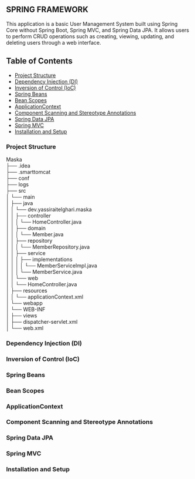 ## SPRING FRAMEWORK

This application is a basic User Management System
built using Spring Core without Spring Boot,
Spring MVC, and Spring Data JPA. It allows users to perform CRUD operations
such as creating, viewing, updating, and deleting users through a web interface.

## Table of Contents
- [Project Structure](#project-structure)
- [Dependency Injection (DI)](#dependency-injection-di)
- [Inversion of Control (IoC)](#inversion-of-control-ioc)
- [Spring Beans](#spring-beans)
- [Bean Scopes](#bean-scopes)
- [ApplicationContext](#applicationcontext)
- [Component Scanning and Stereotype Annotations](#component-scanning-and-stereotype-annotations)
- [Spring Data JPA](#spring-data-jpa)
- [Spring MVC](#spring-mvc)
- [Installation and Setup](#installation-and-setup)

### Project Structure
Maska<br>
├── .idea<br>
├── .smarttomcat<br>
├── conf<br>
├── logs<br>
├── src<br>
│   └── main<br>
│       ├── java<br>
│       │   └── dev.yassiraitelghari.maska<br>
│       │       ├── controller<br>
│       │       │   └── HomeController.java<br>
│       │       ├── domain<br>
│       │       │   └── Member.java          
│       │       ├── repository<br>
│       │       │   └── MemberRepository.java  
│       │       ├── service<br>
│       │       │   ├── implementations<br>
│       │       │   │   └── MemberServiceImpl.java<br>
│       │       │   └── MemberService.java      
│       │       └── web<br>
│       │           └── HomeController.java  
│       ├── resources<br>
│       │   └── applicationContext.xml       
│       └── webapp<br>
│           └── WEB-INF<br>
│               ├── views<br>
│               ├── dispatcher-servlet.xml       
│               └── web.xml<br>                     

### Dependency Injection (DI)

### Inversion of Control (IoC)

### Spring Beans

### Bean Scopes

### ApplicationContext

### Component Scanning and Stereotype Annotations

### Spring Data JPA

### Spring MVC

### Installation and Setup

